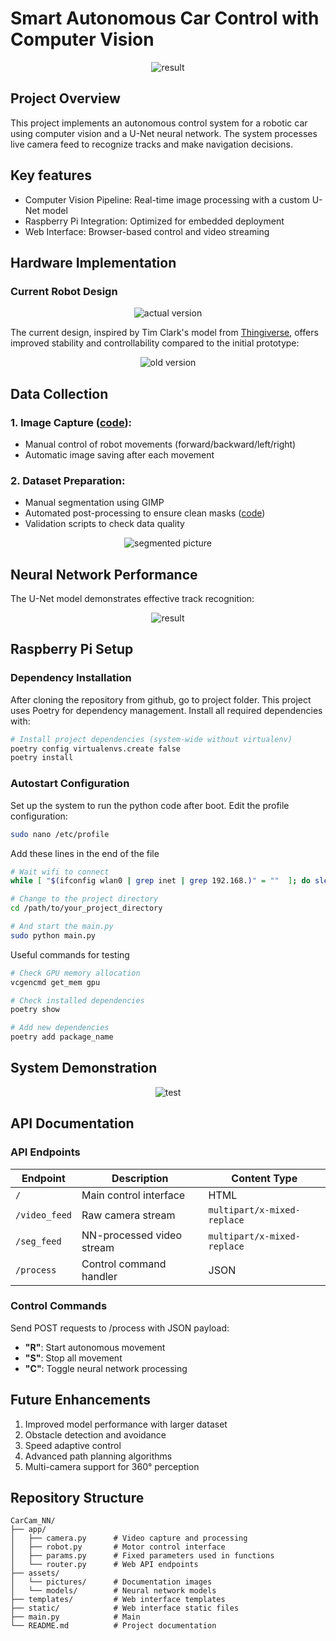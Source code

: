 # Smart Autonomous Car Control with Computer Vision

<p align="center" width="400px" height="240px">
  <img src="https://github.com/AGNworks/CarCam_NN/blob/main/assets/pictures/4.png" alt="result"/>
</p>

## Project Overview
This project implements an autonomous control system for a robotic car using computer vision and a U-Net neural network. The system processes live camera feed to recognize tracks and make navigation decisions.

## Key features
  - Computer Vision Pipeline: Real-time image processing with a custom U-Net model
  - Raspberry Pi Integration: Optimized for embedded deployment
  - Web Interface: Browser-based control and video streaming

## Hardware Implementation
### Current Robot Design
<p align="center">
  <img src="https://github.com/AGNworks/CarCam_NN/blob/main/assets/pictures/1.png" alt="actual version"/>
</p>

The current design, inspired by Tim Clark's model from [Thingiverse](https://www.thingiverse.com/thing:700835), offers improved stability and controllability compared to the initial prototype:

<p align="center">
  <img src="https://github.com/AGNworks/CarCam_NN/blob/main/assets/pictures/2.png" alt="old version"/>
</p>

## Data Collection
### 1. Image Capture ([code](https://github.com/AGNworks/CarCam)):
 - Manual control of robot movements (forward/backward/left/right)
 - Automatic image saving after each movement

### 2. Dataset Preparation:
  - Manual segmentation using GIMP
  - Automated post-processing to ensure clean masks ([code](https://github.com/AGNworks/Image-segmentation-with-GIMP/blob/main/y_generator.py))
  - Validation scripts to check data quality

<p align="center">
  <img src="https://github.com/AGNworks/CarCam_NN/blob/main/assets/pictures/3.png" alt="segmented picture"/>
</p>

## Neural Network Performance
The U-Net model demonstrates effective track recognition:

<p align="center">
  <img src="https://github.com/AGNworks/CarCam_NN/blob/main/assets/pictures/4.png" alt="result"/>
</p>

## Raspberry Pi Setup
### Dependency Installation
After cloning the repository from github, go to project folder. This project uses Poetry for dependency management. Install all required dependencies with:
```bash
# Install project dependencies (system-wide without virtualenv)
poetry config virtualenvs.create false
poetry install
```

### Autostart Configuration
Set up the system to run the python code after boot.
Edit the profile configuration:
```bash
sudo nano /etc/profile
```
Add these lines in the end of the file
```bash
# Wait wifi to connect
while [ "$(ifconfig wlan0 | grep inet | grep 192.168.)" = ""  ]; do sleep 1; done

# Change to the project directory
cd /path/to/your_project_directory

# And start the main.py
sudo python main.py
```

Useful commands for testing
```bash
# Check GPU memory allocation
vcgencmd get_mem gpu

# Check installed dependencies
poetry show

# Add new dependencies
poetry add package_name
```

## System Demonstration
<p align="center">
  <img src="https://github.com/AGNworks/CarCam_NN/blob/main/assets/pictures/CarCam.gif" alt="test"/>
</p>

## API Documentation
### API Endpoints

| Endpoint        | Description                      | Content Type                      |
|-----------------|----------------------------------|-----------------------------------|
| `/`             | Main control interface           | HTML                              |
| `/video_feed`   | Raw camera stream                | `multipart/x-mixed-replace`       |
| `/seg_feed`     | NN-processed video stream        | `multipart/x-mixed-replace`       |
| `/process`      | Control command handler          | JSON                              |


### Control Commands
Send POST requests to /process with JSON payload:

- **"R"**:  Start autonomous movement
- **"S"**:  Stop all movement
- **"C"**:  Toggle neural network processing

## Future Enhancements
1. Improved model performance with larger dataset
2. Obstacle detection and avoidance
3. Speed adaptive control
4. Advanced path planning algorithms
5. Multi-camera support for 360° perception

## Repository Structure
```
CarCam_NN/
├── app/
│   ├── camera.py      # Video capture and processing
│   ├── robot.py       # Motor control interface
│   ├── params.py      # Fixed parameters used in functions
│   └── router.py      # Web API endpoints
├── assets/
│   └── pictures/      # Documentation images
│   └── models/        # Neural network models
├── templates/         # Web interface templates
├── static/            # Web interface static files
├── main.py            # Main
└── README.md          # Project documentation
```